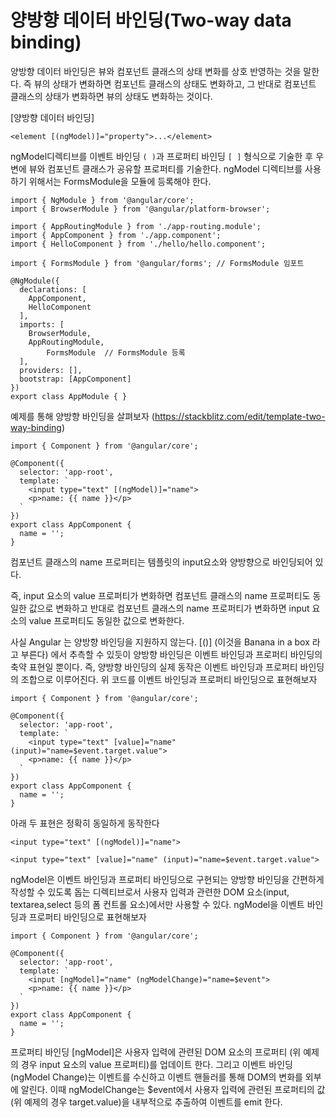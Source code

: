 # 양방향 데이터 바인딩(Two-way data binding)

양방향 데이터 바인딩은 뷰와 컴포넌트 클래스의 상태 변화를 상호 반영하는 것을 말한다. 즉 뷰의 상태가 변화하면 컴포넌트 클래스의 상태도 변화하고, 그 반대로 컴포넌트 클래스의 상태가 변화하면 뷰의 상태도 변화하는 것이다.

[양방향 데이터 바인딩]

```
<element [(ngModel)]="property">...</element>
```

ngModel디렉티브를 이벤트 바인딩 `( )`과 프로퍼티 바인딩 `[ ]` 형식으로 기술한 후 우변에 뷰와 컴포넌트 클래스가 공유할 프로퍼티를 기술한다.  ngModel 디렉티브를 사용하기 위해서는 FormsModule을 모듈에 등록해야 한다.

```tsx
import { NgModule } from '@angular/core';
import { BrowserModule } from '@angular/platform-browser';

import { AppRoutingModule } from './app-routing.module';
import { AppComponent } from './app.component';
import { HelloComponent } from './hello/hello.component';

import { FormsModule } from '@angular/forms'; // FormsModule 임포트

@NgModule({
  declarations: [
    AppComponent,
    HelloComponent
  ],
  imports: [
    BrowserModule,
    AppRoutingModule,
		FormsModule  // FormsModule 등록
  ],
  providers: [],
  bootstrap: [AppComponent]
})
export class AppModule { }
```

예제를 통해 양방향 바인딩을 살펴보자 (https://stackblitz.com/edit/template-two-way-binding)

```tsx
import { Component } from '@angular/core';

@Component({
  selector: 'app-root',
  template: `
    <input type="text" [(ngModel)]="name">
    <p>name: {{ name }}</p>
  `
})
export class AppComponent {
  name = '';
}
```

컴포넌트 클래스의 name 프로퍼티는 템플릿의 input요소와 양방향으로 바인딩되어 있다.

즉, input 요소의 value 프로퍼티가 변화하면 컴포넌트 클래스의 name 프로퍼티도 동일한 값으로 변화하고 반대로 컴포넌트 클래스의 name 프로퍼티가 변화하면 input 요소의 value 프로퍼티도 동일한 값으로 변화한다.

사실 Angular 는 양방향 바인딩을 지원하지 않는다. [()] (이것을 Banana in a box 라고 부른다) 에서 추측할 수 있듯이 양방향 바인딩은 이벤트 바인딩과 프로퍼티 바인딩의 축약 표현일 뿐이다. 즉, 양방향 바인딩의 실제 동작은 이벤트 바인딩과 프로퍼티 바인딩의 조합으로 이루어진다. 위 코드를 이벤트 바인딩과 프로퍼티 바인딩으로 표현해보자

```tsx
import { Component } from '@angular/core';

@Component({
  selector: 'app-root',
  template: `
    <input type="text" [value]="name" (input)="name=$event.target.value">
    <p>name: {{ name }}</p>
  `
})
export class AppComponent {
  name = '';
}
```

아래 두 표현은 정확히 동일하게 동작한다

```tsx
<input type="text" [(ngModel)]="name">

<input type="text" [value]="name" (input)="name=$event.target.value">
```

ngModel은 이벤트 바인딩과 프로퍼티 바인딩으로 구현되는 양방향 바인딩을 간편하게 작성할 수 있도록 돕는 디렉티브로서 사용자 입력과 관련한 DOM 요소(input, textarea,select 등의 폼 컨트롤 요소)에서만 사용할 수 있다. ngModel을 이벤트 바인딩과 프로퍼티 바인딩으로 표현해보자

```tsx
import { Component } from '@angular/core';

@Component({
  selector: 'app-root',
  template: `
    <input [ngModel]="name" (ngModelChange)="name=$event">
    <p>name: {{ name }}</p>
  `
})
export class AppComponent {
  name = '';
}
```

프로퍼티 바인딩 [ngModel]은 사용자 입력에 관련된 DOM 요소의 프로퍼티 (위 예제의 경우 input 요소의 value 프로퍼티)를 업데이트 한다. 그리고 이벤트 바인딩(ngModel Change)는 이벤트를 수신하고 이벤트 핸들러를 통해 DOM의 변화를 외부에 알린다. 이때 ngModelChange는 $event에서 사용자 입력에 관련된 프로퍼티의 값(위 예제의 경우 target.value)을 내부적으로 추출하여 이벤트를 emit 한다.